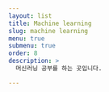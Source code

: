 ```yaml
---
layout: list
title: Machine learning
slug: machine learning
menu: true
submenu: true
order: 8
description: >
  머신러닝 공부를 하는 곳입니다.

---
```

